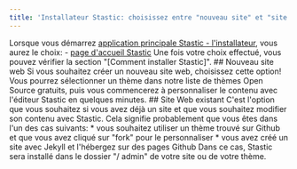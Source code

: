 ```yaml
---
title: 'Installateur Stastic: choisissez entre "nouveau site" et "site existant"'
---
```

Lorsque vous démarrez [application principale Stastic - l'installateur](https://stastic.net), vous aurez le choix: - [page d'accueil Stastic](https://www.stastic.net//assets/2019-08-03-529309.png) Une fois votre choix effectué, vous pouvez vérifier la section "[Comment installer Stastic]". ## Nouveau site web Si vous souhaitez créer un nouveau site web, choisissez cette option! Vous pourrez sélectionner un thème dans notre liste de thèmes Open Source gratuits, puis vous commencerez à personnaliser le contenu avec l'éditeur Stastic en quelques minutes. ## Site Web existant C'est l'option que vous souhaitez si vous avez déjà un site et que vous souhaitez modifier son contenu avec Stastic. Cela signifie probablement que vous êtes dans l'un des cas suivants: * vous souhaitez utiliser un thème trouvé sur Github et que vous avez cliqué sur "fork" pour le personnaliser * vous avez créé un site avec Jekyll et l'hébergez sur des pages Github Dans ce cas, Stastic sera installé dans le dossier "/ admin" de votre site ou de votre thème.
